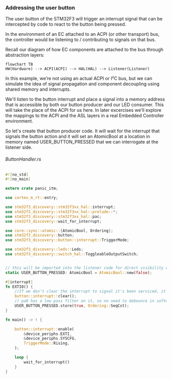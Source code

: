 ### Addressing the user button

The user button of the STM32F3 will trigger an interrupt signal that can be intercepted
by code to react to the button being pressed.

In the environment of an EC attached to an ACPI (or other transport) bus, the controller would be listening to / contributing to signals on that bus.

Recall our diagram of how EC components are attached to the bus through abstraction layers:


```mermaid
flowchart TB
HW(Hardware) --> ACPI(ACPI) --> HAL(HAL) --> Listener(Listener)
```

In this example, we’re not using an actual ACPI or I²C bus, but we can simulate the idea of signal propagation and component decoupling using shared memory and interrupts.

We'll listen to the button interrupt and place a signal into a memory address that is accessible by both our button producer and our LED consumer.  This will take the place
of the ACPI for us here.  In later excercises we'll explore the mappings to the ACPI and the ASL layers in a real Embedded Controller environment.

So let's create that button producer code.  It will wait for the interrupt that signals the button action and it will set an
AtomicBool at a location in memory named USER_BUTTON_PRESSED that we can interrogate at the listener side.


###### ButtonHandler.rs
```rust
#![no_std]
#![no_main]

extern crate panic_itm;

use cortex_m_rt::entry;

use stm32f3_discovery::stm32f3xx_hal::interrupt;
use stm32f3_discovery::stm32f3xx_hal::prelude::*;
use stm32f3_discovery::stm32f3xx_hal::pac;
use stm32f3_discovery::wait_for_interrupt;

use core::sync::atomic::{AtomicBool, Ordering};
use stm32f3_discovery::button;
use stm32f3_discovery::button::interrupt::TriggerMode;

use stm32f3_discovery::leds::Leds;
use stm32f3_discovery::switch_hal::ToggleableOutputSwitch;


// this will be imported into the listener code for direct visibility rather than transmitting through a bus
static USER_BUTTON_PRESSED: AtomicBool = AtomicBool::new(false);

#[interrupt]
fn EXTI0() {
    //If we don't clear the interrupt to signal it's been serviced, it will continue to fire.
    button::interrupt::clear();
    // pa0 has a low pass filter on it, so no need to debounce in software
    USER_BUTTON_PRESSED.store(true, Ordering::SeqCst);
}

fn main() -> ! {

    button::interrupt::enable(
        &device_periphs.EXTI,
        &device_periphs.SYSCFG,
        TriggerMode::Rising,
    );

    loop {
        wait_for_interrupt()
    }
}
```



